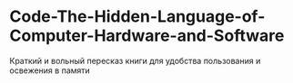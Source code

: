 # Code-The-Hidden-Language-of-Computer-Hardware-and-Software
Краткий и вольный пересказ книги для удобства пользования и освежения в памяти
